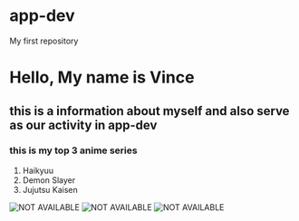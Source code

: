 # app-dev
My first repository

# **Hello, My name is Vince**
## this is a information about myself and also serve as our activity in app-dev

### this is my top 3 anime series
1. Haikyuu
2. Demon Slayer
3. Jujutsu Kaisen

![NOT AVAILABLE](https://miro.medium.com/v2/resize:fit:1400/1*2kA5cLxeTWH5XVlXm7FVFA.jpeg)
![NOT AVAILABLE](https://cdn.oneesports.gg/cdn-data/2023/01/Anime_DemonSlayer_AllHashira_2-450x253.jpg)
![NOT AVAILABLE](https://p325k7wa.twic.pics/high/jujutsu-kaisen/jujutsu-kaisen-cursed-clash/00-page-setup/JJK-header-mobile2.jpg?twic=v1/resize=760/step=10/quality=80)


